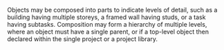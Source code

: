 Objects may be composed into parts to indicate levels of detail, such as a building having multiple storeys, a framed wall having studs, or a task having subtasks. Composition may form a hierarchy of multiple levels, where an object must have a single parent, or if a top-level object then declared within the single project or a project library.